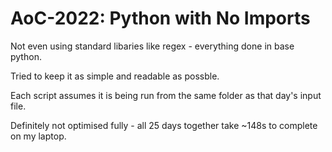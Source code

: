 # AoC-2022: Python with No Imports

Not even using standard libaries like regex - everything done in base python.

Tried to keep it as simple and readable as possble.

Each script assumes it is being run from the same folder as that day's input file. 

Definitely not optimised fully - all 25 days together take ~148s to complete on my laptop. 